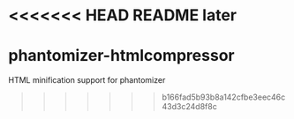 <<<<<<< HEAD
README
later
=======
phantomizer-htmlcompressor
==========================

HTML minification support for phantomizer
>>>>>>> b166fad5b93b8a142cfbe3eec46c43d3c24d8f8c
